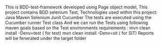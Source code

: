 This is BDD-test-framework developed using Page object model,
This project contains BDD selenium Test,
Technologies used within this project:
Java
Maven
Selenium
Junit
Cucumber
The tests are executed using the Cucumber runner Test class 
And we can run the Tests using following maven goals based on the Test environments requirements :
mvn clean install -Denv=test ( for test)
mvn clean install -Denv=sit ( for SIT)
Reports will be fenerated under the target folder
